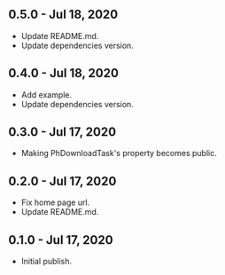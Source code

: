 ## 0.5.0 - Jul 18, 2020

*   Update README.md.
*   Update dependencies version.

## 0.4.0 - Jul 18, 2020

*   Add example.
*   Update dependencies version.

## 0.3.0 - Jul 17, 2020

*   Making PhDownloadTask's property becomes public.

## 0.2.0 - Jul 17, 2020

*   Fix home page url.
*   Update README.md.

## 0.1.0 - Jul 17, 2020

*   Initial publish.